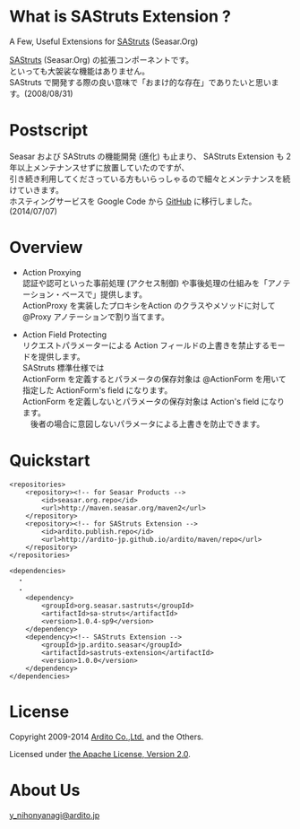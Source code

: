 # What is SAStruts Extension ?  

A Few, Useful Extensions for [SAStruts](http://sastruts.seasar.org/) (Seasar.Org)  
  

[SAStruts](http://sastruts.seasar.org/) (Seasar.Org) の拡張コンポーネントです。  
といっても大袈裟な機能はありません。  
SAStruts で開発する際の良い意味で「おまけ的な存在」でありたいと思います。(2008/08/31)  



# Postscript  

Seasar および SAStruts の機能開発 (進化) も止まり、  SAStruts Extension も 2年以上メンテナンスせずに放置していたのですが、  
引き続き利用してくださっている方もいらっしゃるので細々とメンテナンスを続けていきます。  
ホスティングサービスを Google Code から [GitHub](https://github.com/ardito-jp/sastruts-extension) に移行しました。(2014/07/07)  



# Overview

+ Action Proxying  
認証や認可といった事前処理 (アクセス制御) や事後処理の仕組みを「アノテーション・ベースで」提供します。  
ActionProxy を実装したプロキシをAction のクラスやメソッドに対して @Proxy アノテーションで割り当てます。  

+ Action Field Protecting  
リクエストパラメーターによる Action フィールドの上書きを禁止するモードを提供します。  
SAStruts 標準仕様では  
  ActionForm を定義するとパラメータの保存対象は @ActionForm を用いて指定した ActionForm's field になります。  
  ActionForm を定義しないとパラメータの保存対象は Action's field になります。  
　後者の場合に意図しないパラメータによる上書きを防止できます。   



# Quickstart  

	<repositories>
		<repository><!-- for Seasar Products -->
			<id>seasar.org.repo</id>
			<url>http://maven.seasar.org/maven2</url>
		</repository>
		<repository><!-- for SAStruts Extension -->
			<id>ardito.publish.repo</id>
			<url>http://ardito-jp.github.io/ardito/maven/repo</url>
		</repository>
	</repositories>

	<dependencies>
	  ・
	  ・
		<dependency>
			<groupId>org.seasar.sastruts</groupId>
			<artifactId>sa-struts</artifactId>
			<version>1.0.4-sp9</version>
		</dependency>
		<dependency><!-- SAStruts Extension -->
			<groupId>jp.ardito.seasar</groupId>
			<artifactId>sastruts-extension</artifactId>
			<version>1.0.0</version>
		</dependency>
	</dependencies>  
  
  


# License  

Copyright 2009-2014 [Ardito Co.,Ltd.](http://www.ardito.jp/) and the Others.  

Licensed under [the Apache License, Version 2.0](http://www.apache.org/licenses/LICENSE-2.0).  



# About Us  

y_nihonyanagi@ardito.jp  
  

